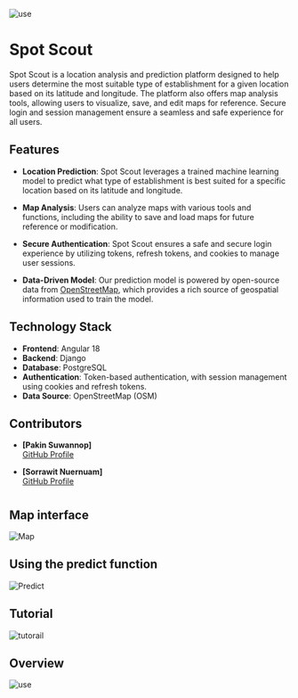 ![use](https://github.com/user-attachments/assets/077c349f-1cb4-40ee-9870-05ef1ad4ea0f)
# Spot Scout

Spot Scout is a location analysis and prediction platform designed to help users determine the most suitable type of establishment for a given location based on its latitude and longitude. The platform also offers map analysis tools, allowing users to visualize, save, and edit maps for reference. Secure login and session management ensure a seamless and safe experience for all users.

## Features

- **Location Prediction**: Spot Scout leverages a trained machine learning model to predict what type of establishment is best suited for a specific location based on its latitude and longitude.
  
- **Map Analysis**: Users can analyze maps with various tools and functions, including the ability to save and load maps for future reference or modification.

- **Secure Authentication**: Spot Scout ensures a safe and secure login experience by utilizing tokens, refresh tokens, and cookies to manage user sessions.

- **Data-Driven Model**: Our prediction model is powered by open-source data from [OpenStreetMap](https://www.openstreetmap.org/), which provides a rich source of geospatial information used to train the model.

## Technology Stack

- **Frontend**: Angular 18
- **Backend**: Django
- **Database**: PostgreSQL
- **Authentication**: Token-based authentication, with session management using cookies and refresh tokens.
- **Data Source**: OpenStreetMap (OSM)

## Contributors

- **[Pakin Suwannop]**   
  [GitHub Profile](https://github.com/SpiritJom) 

- **[Sorrawit Nuernuam]**    
  [GitHub Profile](https://github.com/PONDRICK) 

# 

## **Map interface**  
![Map](https://github.com/user-attachments/assets/715b87aa-84a7-43a1-87e0-6edf882ec73c)

## **Using the predict function**  
![Predict](https://github.com/user-attachments/assets/b47b12d9-67c5-4955-a118-31432982d033)

## **Tutorial**  
![tutorail](https://github.com/user-attachments/assets/411c01bc-6202-4788-9f5e-143e683a5547)

## **Overview**  
![use](https://github.com/user-attachments/assets/ea10fe2d-c5e7-4d35-95e7-f20a160b5b93)



